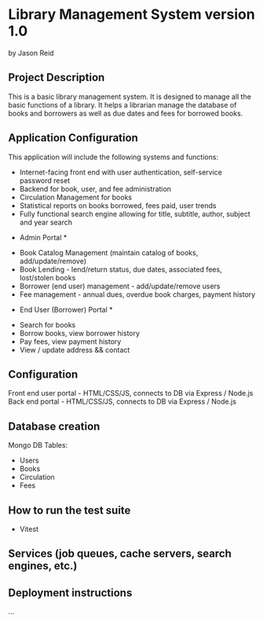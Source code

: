 # Library Management System version 1.0
by Jason Reid

## Project Description
This is a basic library management system. It is designed to manage all the basic functions of a library. It helps a librarian manage the database of books and borrowers as well as due dates and fees for borrowed books.

## Application Configuration
This application will include the following systems and functions:
- Internet-facing front end with user authentication, self-service password reset
- Backend for book, user, and fee administration
- Circulation Management for books
- Statistical reports on books borrowed, fees paid, user trends
- Fully functional search engine allowing for title, subtitle, author, subject and year search

* Admin Portal *
- Book Catalog Management (maintain catalog of books, add/update/remove)
- Book Lending - lend/return status, due dates, associated fees, lost/stolen books
- Borrower (end user) management - add/update/remove users
- Fee management - annual dues, overdue book charges, payment history

* End User (Borrower) Portal *
- Search for books
- Borrow  books, view borrower history
- Pay fees, view payment history
- View / update address && contact

## Configuration
Front end user portal - HTML/CSS/JS, connects to DB via Express / Node.js
Back end portal - HTML/CSS/JS, connects to DB via Express / Node.js

## Database creation
Mongo DB
Tables:
- Users
- Books
- Circulation
- Fees


## How to run the test suite
- Vitest 

## Services (job queues, cache servers, search engines, etc.)

## Deployment instructions

...
